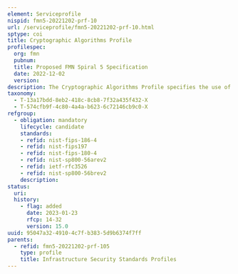 ```yaml
---
element: Serviceprofile
nispid: fmn5-20221202-prf-10
url: /serviceprofile/fmn5-20221202-prf-10.html
sptype: coi
title: Cryptographic Algorithms Profile
profilespec:
  org: fmn
  pubnum: 
  title: Proposed FMN Spiral 5 Specification
  date: 2022-12-02
  version: 
description: The Cryptographic Algorithms Profile specifies the use of public standards for cryptographic algorithm interoperability to protect IT systems.
taxonomy:
  - T-13a17bdd-8eb2-418c-8cb8-7f32a435f432-X
  - T-574cfb9f-4c80-4a4a-b623-6c72146cb9c0-X
refgroup:
  - obligation: mandatory
    lifecycle: candidate
    standards: 
    - refid: nist-fips-186-4
    - refid: nist-fips197
    - refid: nist-fips-180-4
    - refid: nist-sp800-56arev2
    - refid: ietf-rfc3526
    - refid: nist-sp800-56brev2
    description: 
status:
  uri: 
  history: 
    - flag: added
      date: 2023-01-23
      rfcp: 14-32
      version: 15.0
uuid: 95047a32-4910-4c7f-b383-5d9b6374f7ff
parents:
  - refid: fmn5-20221202-prf-105
    type: profile
    title: Infrastructure Security Standards Profiles
---
```

